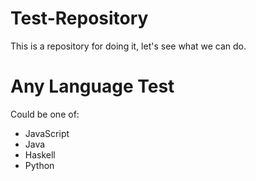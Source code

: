 # Test-Repository
This is a repository for doing it, let's see what we can do.

# Any Language Test

Could be one of: 
* JavaScript
* Java
* Haskell
* Python
